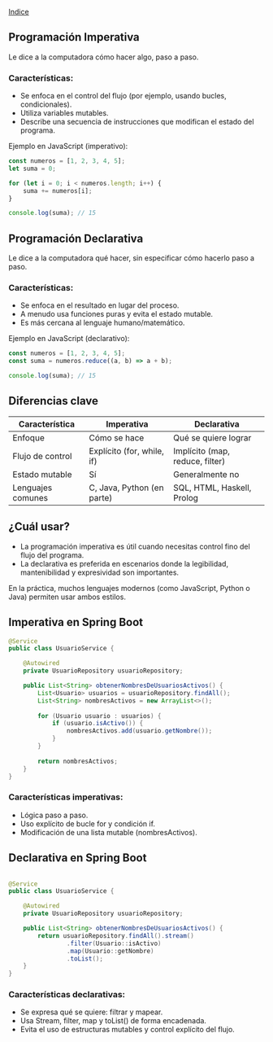 [Indice](../README.md)

## Programación Imperativa

Le dice a la computadora cómo hacer algo, paso a paso.

### Características:

- Se enfoca en el control del flujo (por ejemplo, usando bucles, condicionales).
- Utiliza variables mutables.
- Describe una secuencia de instrucciones que modifican el estado del programa.

Ejemplo en JavaScript (imperativo):

```javascript
const numeros = [1, 2, 3, 4, 5];
let suma = 0;

for (let i = 0; i < numeros.length; i++) {
    suma += numeros[i];
}

console.log(suma); // 15
```

## Programación Declarativa

Le dice a la computadora qué hacer, sin especificar cómo hacerlo paso a paso.

### Características:

- Se enfoca en el resultado en lugar del proceso.
- A menudo usa funciones puras y evita el estado mutable.
- Es más cercana al lenguaje humano/matemático.

Ejemplo en JavaScript (declarativo):

```javascript
const numeros = [1, 2, 3, 4, 5];
const suma = numeros.reduce((a, b) => a + b);

console.log(suma); // 15
```

## Diferencias clave

| Característica    | Imperativa                 | Declarativa                     |
|-------------------|----------------------------|---------------------------------|
| Enfoque           | Cómo se hace               | Qué se quiere lograr            |
| Flujo de control  | Explícito (for, while, if) | Implícito (map, reduce, filter) |
| Estado mutable    | Sí                         | Generalmente no                 |
| Lenguajes comunes | C, Java, Python (en parte) | SQL, HTML, Haskell, Prolog      |

## ¿Cuál usar?

- La programación imperativa es útil cuando necesitas control fino del flujo del programa.
- La declarativa es preferida en escenarios donde la legibilidad, mantenibilidad y expresividad son importantes.

En la práctica, muchos lenguajes modernos (como JavaScript, Python o Java) permiten usar ambos estilos.

## Imperativa en Spring Boot


```java
@Service
public class UsuarioService {

    @Autowired
    private UsuarioRepository usuarioRepository;

    public List<String> obtenerNombresDeUsuariosActivos() {
        List<Usuario> usuarios = usuarioRepository.findAll();
        List<String> nombresActivos = new ArrayList<>();
    
        for (Usuario usuario : usuarios) {
            if (usuario.isActivo()) {
                nombresActivos.add(usuario.getNombre());
            }
        }
    
        return nombresActivos;
    }
}
```

### Características imperativas:
- Lógica paso a paso.
- Uso explícito de bucle for y condición if.
- Modificación de una lista mutable (nombresActivos).

## Declarativa en Spring Boot

```java

@Service
public class UsuarioService {

    @Autowired
    private UsuarioRepository usuarioRepository;

    public List<String> obtenerNombresDeUsuariosActivos() {
        return usuarioRepository.findAll().stream()
                .filter(Usuario::isActivo)
                .map(Usuario::getNombre)
                .toList();
    }
}
```

### Características declarativas:

- Se expresa qué se quiere: filtrar y mapear.
- Usa Stream, filter, map y toList() de forma encadenada.
- Evita el uso de estructuras mutables y control explícito del flujo.